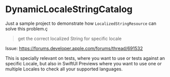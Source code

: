 # DynamicLocaleStringCatalog

Just a sample project to demonstrate how `LocalizedStringResource` can solve this problem.ç

> get the correct localized String for specific locale

Issue:
https://forums.developer.apple.com/forums/thread/691532

This is specially relevant on tests, where you want to use or tests against an specific Locale, but also in SwiftUI Previews where you want to use one or multiple Locales to check all your supported languages.
